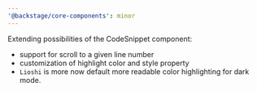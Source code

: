 ```yaml
---
'@backstage/core-components': minor
---
```


Extending possibilities of the CodeSnippet component:

- support for scroll to a given line number
- customization of highlight color and style property
- `Lioshi` is more now default more readable color highlighting for dark mode.
